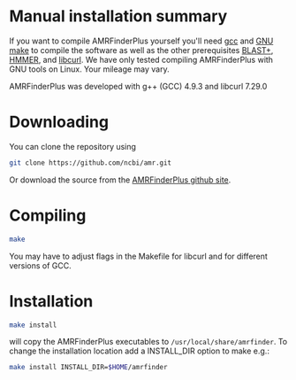 # Manual installation summary

If you want to compile AMRFinderPlus yourself you'll need [gcc](https://gcc.gnu.org/) and [GNU make](https://www.gnu.org/software/make/) to compile the software as well as the other prerequisites [BLAST+](https://www.ncbi.nlm.nih.gov/books/NBK279690/), [HMMER](http://hmmer.org/), and [libcurl](https://curl.haxx.se/libcurl/). We have only tested compiling AMRFinderPlus with GNU tools on Linux. Your mileage may vary. 

AMRFinderPlus was developed with g++ (GCC) 4.9.3 and libcurl 7.29.0

# Downloading

You can clone the repository using 
```bash
git clone https://github.com/ncbi/amr.git
```

Or download the source from the [AMRFinderPlus github site](https://github.com/ncbi/amr).

# Compiling

```bash
make 
```

You may have to adjust flags in the Makefile for libcurl and for different versions of GCC.

# Installation

```bash
make install
```
will copy the AMRFinderPlus executables to `/usr/local/share/amrfinder`. To change the installation location add a INSTALL_DIR option to make e.g.:

```bash
make install INSTALL_DIR=$HOME/amrfinder
```
